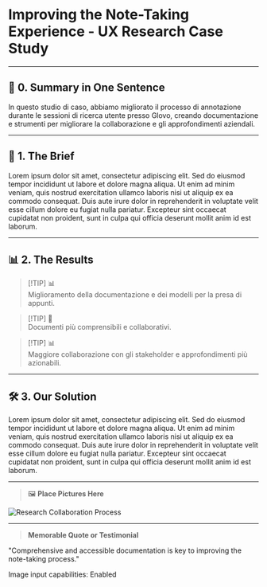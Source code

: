 # Improving the Note-Taking Experience - UX Research Case Study

---

## 📖 **0. Summary in One Sentence**

In questo studio di caso, abbiamo migliorato il processo di annotazione durante le sessioni di ricerca utente presso Glovo, creando documentazione e strumenti per migliorare la collaborazione e gli approfondimenti aziendali.

---

## 💬 **1. The Brief**

Lorem ipsum dolor sit amet, consectetur adipiscing elit. Sed do eiusmod tempor incididunt ut labore et dolore magna aliqua. Ut enim ad minim veniam, quis nostrud exercitation ullamco laboris nisi ut aliquip ex ea commodo consequat. Duis aute irure dolor in reprehenderit in voluptate velit esse cillum dolore eu fugiat nulla pariatur. Excepteur sint occaecat cupidatat non proident, sunt in culpa qui officia deserunt mollit anim id est laborum.

---

## 📊 **2. The Results**

> [!TIP] 📊  
> Miglioramento della documentazione e dei modelli per la presa di appunti.

> [!TIP] 💬  
> Documenti più comprensibili e collaborativi.

> [!TIP] 📊  
> Maggiore collaborazione con gli stakeholder e approfondimenti più azionabili.

---

## 🛠️ **3. Our Solution**

Lorem ipsum dolor sit amet, consectetur adipiscing elit. Sed do eiusmod tempor incididunt ut labore et dolore magna aliqua. Ut enim ad minim veniam, quis nostrud exercitation ullamco laboris nisi ut aliquip ex ea commodo consequat. Duis aute irure dolor in reprehenderit in voluptate velit esse cillum dolore eu fugiat nulla pariatur. Excepteur sint occaecat cupidatat non proident, sunt in culpa qui officia deserunt mollit anim id est laborum.

---

> 🖼️ **Place Pictures Here**  

![Research Collaboration Process](https://fakeimageurl.com/placeholder)

---

> **Memorable Quote or Testimonial**

"Comprehensive and accessible documentation is key to improving the note-taking process."

Image input capabilities: Enabled
